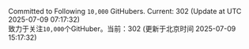 Committed to Following `10,000` GitHubers. Current: <!-- FOLLOWING_COUNT -->302<!-- FOLLOWING_COUNT --> (Update at UTC <!-- LAST_UPDATED -->2025-07-09 07:17:32<!-- LAST_UPDATED -->)<br>
致力于关注`10,000`个GitHuber。当前：<!-- FOLLOWING_COUNT -->302<!-- FOLLOWING_COUNT --> (更新于北京时间 <!-- LAST_UPDATED_CST -->2025-07-09 15:17:32<!-- LAST_UPDATED_CST -->)
